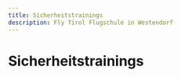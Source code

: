 ```yaml
---
title: Sicherheitstrainings
description: Fly Tirol Flugschule in Westendorf
---
```

# Sicherheitstrainings

